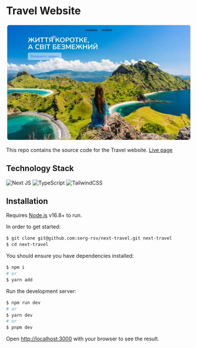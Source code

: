 # Travel Website

<p align="center">
  <img src="https://github.com/serg-rsv/next-travel/blob/main/assets/hero.jpg?raw=true" alt="hero section"/>
</p>

This repo contains the source code for the Travel website.
[Live page](https://rsv-next-travel.vercel.app/)

## Technology Stack

![Next JS](https://img.shields.io/badge/Next-black?style=for-the-badge&logo=next.js&logoColor=white) ![TypeScript](https://img.shields.io/badge/typescript-%23007ACC.svg?style=for-the-badge&logo=typescript&logoColor=white) ![TailwindCSS](https://img.shields.io/badge/tailwindcss-%2338B2AC.svg?style=for-the-badge&logo=tailwind-css&logoColor=white)

## Installation

Requires [Node.js](https://nodejs.org/) v16.8+ to run.

In order to get started:

```sh
$ git clone git@github.com:serg-rsv/next-travel.git next-travel
$ cd next-travel
```

You should ensure you have dependencies installed:

```sh
$ npm i
# or
$ yarn add
```

Run the development server:

```bash
$ npm run dev
# or
$ yarn dev
# or
$ pnpm dev
```

Open [http://localhost:3000](http://localhost:3000) with your browser to see the result.
